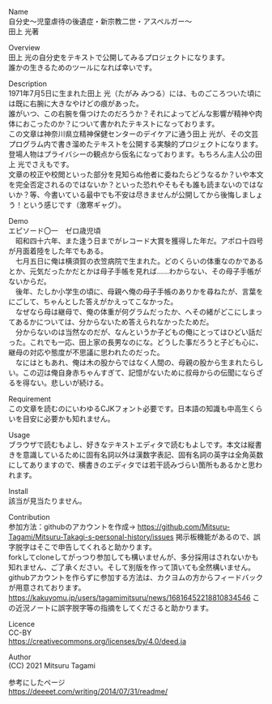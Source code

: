 Name  
自分史〜児童虐待の後遺症・新宗教二世・アスペルガー〜  
田上 光著

Overview  
田上 光の自分史をテキストで公開してみるプロジェクトになります。  
誰かの生きるためのツールになれば幸いです。  

Description  
1971年7月5日に生まれた田上 光（たがみ みつる）には、ものごころついた頃には既に右腕に大きなやけどの痕があった。  
誰がいつ、この右腕を傷つけたのだろうか？それによってどんな影響が精神や肉体におこったのか？について書かれたテキストになっております。  
この文章は神奈川県立精神保健センターのデイケアに通う田上 光が、その文芸プログラム内で書き溜めたテキストを公開する実験的プロジェクトになります。  
登場人物はプライバシーの観点から仮名になっております。もちろん主人公の田上 光でさえもです。  
文章の校正や校閲といった部分を見知らぬ他者に委ねたらどうなるか？いや本文を完全否定されるのではないか？といった恐れやそもそも誰も読まないのではないか？等、今書いている最中でも不安は尽きませんが公開してから後悔しましょう！という感じです（激寒ギャグ）。

Demo  
﻿    エピソード〇一　ゼロ歳児頃  
    　昭和四十六年、また逢う日までがレコード大賞を獲得した年だ。アポロ十四号が月面着陸をした年でもある。  
    　七月五日に俺は横須賀の衣笠病院で生まれた。どのくらいの体重なのかであるとか、元気だったかだとかは母子手帳を見れば……わからない、その母子手帳がないからだ。  
    　後年、たしか小学生の頃に、母親へ俺の母子手帳のありかを尋ねたが、言葉をにごして、ちゃんとした答えがかえってこなかった。  
    　なぜなら母は継母で、俺の体重が何グラムだったか、へその緒がどこにしまってあるかについては、分からないため答えられなかったためだ。  
    　分からないのは当然なのだが、なんというか子どもの俺にとってはひどい話だった。これでも一応、田上家の長男なのにな。どうした事だろうと子ども心に、継母の対応や態度が不思議に思われたのだった。  
    　なにはともあれ、俺は木の股からではなく人間の、母親の股から生まれたらしい。この辺は俺自身赤ちゃんすぎて、記憶がないために叔母からの伝聞にならざるを得ない。悲しいが続ける。

Requirement  
この文章を読むのにいわゆるCJKフォント必要です。日本語の知識も中高生くらいを目安に必要かも知れません。

Usage  
ブラウザで読むもよし、好きなテキストエディタで読むもよしです。本文は縦書きを意識しているために固有名詞以外は漢数字表記、固有名詞の英字は全角英数にしてありますので、横書きのエディタでは若干読みづらい箇所もあるかと思われます。

Install  
該当が見当たりません。

Contribution  
参加方法：githubのアカウントを作成→
https://github.com/Mitsuru-Tagami/Mitsuru-Takagi-s-personal-history/issues
掲示板機能があるので、誤字脱字はそこで申告してくれると助かります。  
forkしてcloneしてがっつり参加しても構いませんが、多分採用はされないかも知れません、ご了承ください。そして別版を作って頂いても全然構いません。  
githubアカウントを作らずに参加する方法は、カクヨムの方からフィードバックが用意されております。  
https://kakuyomu.jp/users/tagamimitsuru/news/16816452218810834546
この近況ノートに誤字脱字等の指摘をしてくださると助かります。

Licence  
CC-BY  
https://creativecommons.org/licenses/by/4.0/deed.ja

Author  
(CC) 2021 Mitsuru Tagami

参考にしたページ  
https://deeeet.com/writing/2014/07/31/readme/
